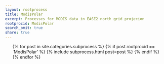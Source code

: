 ```yaml
---
layout: rootprocess
title: ModisPolar
excerpt: Processes for MODIS data in EASE2 north grid projecion
rootprocid: ModisPolar
search_omit: true
share: true
---
```


<ul class='post-list'>
{% for post in site.categories.subprocess %}
  {% if post.rootprocid == 'ModisPolar' %}
    {% include subprocess.html post=post %}
  {% endif %}
{% endfor %}
</ul>
